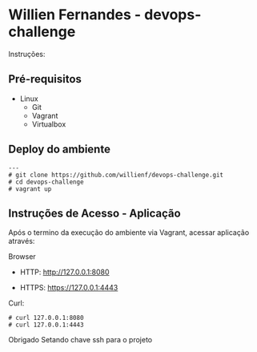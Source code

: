 # Willien Fernandes - devops-challenge

Instruções:

## Pré-requisitos

 - Linux
   - Git
   - Vagrant
   - Virtualbox

## Deploy do ambiente

    ---
    # git clone https://github.com/willienf/devops-challenge.git
    # cd devops-challenge
    # vagrant up

## Instruções de Acesso - Aplicação

Após o termino da execução do ambiente via Vagrant, acessar aplicação através:

Browser

  - HTTP:  http://127.0.0.1:8080

  - HTTPS: https://127.0.0.1:4443

Curl:
    
    # curl 127.0.0.1:8080
    # curl 127.0.0.1:4443

Obrigado
Setando chave ssh para o projeto

